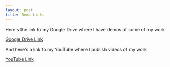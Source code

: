 ```yaml
---
layout: post
title: Demo Links
---
```


Here's the link to my Google Drive where I have demos of some of my work

[Google Drive Link](https://drive.google.com/drive/u/0/folders/1XM87y44xz8Jg3j4hBmtT19L_3nrJ9e68)

And here's a link to my YouTube where I publish videos of my work

[YouTube Link](https://www.youtube.com/channel/UCJw5a0KuJdPMNutZTnygWNQ)

